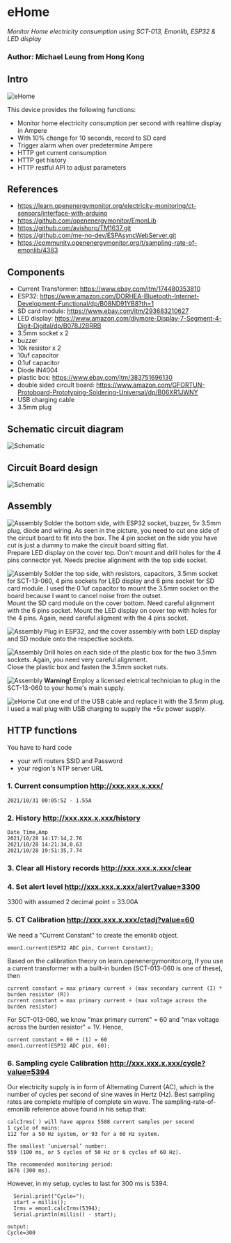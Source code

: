 # eHome
*Monitor Home electricity consumption using SCT-013, Emonlib, ESP32 & LED display*
### Author: Michael Leung from Hong Kong

## Intro
![eHome](/doc/IMG_5466.jpg)

This device provides the following functions:
* Monitor home electricity consumption per second with realtime display in Ampere
* With 10% change for 10 seconds, record to SD card
* Trigger alarm when over predetermine Ampere
* HTTP get current consumption
* HTTP get history
* HTTP restful API to adjust parameters

## References
* https://learn.openenergymonitor.org/electricity-monitoring/ct-sensors/interface-with-arduino
* https://github.com/openenergymonitor/EmonLib
* https://github.com/avishorp/TM1637.git
* https://github.com/me-no-dev/ESPAsyncWebServer.git
* https://community.openenergymonitor.org/t/sampling-rate-of-emonlib/4383

## Components
* Current Transformer: https://www.ebay.com/itm/174480353810
* ESP32: https://www.amazon.com/DORHEA-Bluetooth-Internet-Development-Functional/dp/B08ND91YB8?th=1
* SD card module: https://www.ebay.com/itm/293683210627
* LED display: https://www.amazon.com/diymore-Display-7-Segment-4-Digit-Digital/dp/B078J2BRRB
* 3.5mm socket x 2
* buzzer
* 10k resistor x 2
* 10uf capacitor
* 0.1uf capacitor
* Diode IN4004
* plastic box: https://www.ebay.com/itm/383751696130 
* double sided circult board: https://www.amazon.com/GFORTUN-Protoboard-Prototyping-Soldering-Universal/dp/B06XR1JWNY
* USB charging cable
* 3.5mm plug

## Schematic circuit diagram
![Schematic](/doc/ehome.png)

## Circuit Board design
![Schematic](/doc/ehome_circuit.png)

## Assembly
![Assembly](/doc/IMG_5459.jpg)
Solder the bottom side, with ESP32 socket, buzzer, 5v 3.5mm plug, diode and wiring.
As seen in the picture, you need to cut one side of the circuit board to fit into the box. The 4 pin socket on the side you have cut is just a dummy to make the circuit board sitting flat.<br />
Prepare LED display on the cover top. Don't mount and drill holes for the 4 pins connector yet. Needs precise alignment with the top side socket.

![Assembly](/doc/IMG_5460.jpg)
Solder the top side, with resistors, capacitors, 3.5mm socket for SCT-13-060, 4 pins sockets for LED display and 6 pins socket for SD card module. I used the 0.1uf capacitor to mount the 3.5mm socket on the board because I want to cancel noise from the outset.<br />
Mount the SD card module on the cover bottom. Need careful alignment with the 6 pins socket. Mount the LED display on cover top with holes for the 4 pins. Again, need careful aligment with the 4 pins socket.

![Assembly](/doc/IMG_5462.jpg)
Plug in ESP32, and the cover assembly with both LED display and SD module onto the respective sockets.

![Assembly](/doc/IMG_5463.jpg)
Drill holes on each side of the plastic box for the two 3.5mm sockets. Again, you need very careful alignment. <br />
Close the plastic box and fasten the 3.5mm socket nuts.

![Assembly](/doc/IMG_5471.JPG)
**Warning!** Employ a licensed eletrical technician to plug in the SCT-13-060 to your home's main supply.

![eHome](/doc/IMG_5466.jpg)
Cut one end of the USB cable and replace it with the 3.5mm plug. I used a wall plug with USB charging to supply the +5v power supply.

## HTTP functions
You have to hard code 
* your wifi routers SSID and Password
* your region's NTP server URL

### 1. Current consumption http://xxx.xxx.x.xxx/
```
2021/10/31 00:05:52 - 1.55A
```

### 2. History http://xxx.xxx.x.xxx/history
```
Date_Time,Amp
2021/10/28 14:17:14,2.76
2021/10/28 14:21:34,0.63
2021/10/28 19:51:35,7.74
```
### 3. Clear all History records http://xxx.xxx.x.xxx/clear

### 4. Set alert level http://xxx.xxx.x.xxx/alert?value=3300
3300 with assumed 2 decimal point = 33.00A

### 5. CT Calibration http://xxx.xxx.x.xxx/ctadj?value=60
We need a "Current Constant" to create the emonlib object.
```
emon1.current(ESP32 ADC pin, Current Constant);
```
Based on the calibration theory on learn.openenergymonitor.org, If you use a current transformer with a built-in burden (SCT-013-060 is one of these), then
```
current constant = max primary current ÷ (max secondary current (I) * burden resistor (R))
current constant = max primary current ÷ (max voltage across the burden resistor)
```
For SCT-013-060, we know "max primary current" = 60 and "max voltage across the burden resistor" = 1V. Hence, 
```
current constant = 60 ÷ (1) = 60
emon1.current(ESP32 ADC pin, 60);
```
### 6. Sampling cycle Calibration http://xxx.xxx.x.xxx/cycle?value=5394
Our electricity supply is in form of Alternating Current (AC), which is the number of cycles per second of sine waves in Hertz (Hz). Best sampling rates are complete multiple of complete sin wave. The sampling-rate-of-emonlib reference above found in his setup that:
```
calcIrms( ) will have approx 5588 current samples per second
1 cycle of mains:
112 for a 50 Hz system, or 93 for a 60 Hz system.

The smallest ‘universal’ number:
559 (100 ms, or 5 cycles of 50 Hz or 6 cycles of 60 Hz).

The recommended monitoring period:
1676 (300 ms).
```
However, in my setup, cycles to last for 300 ms is 5394.
```
  Serial.print("Cycle=");
  start = millis();
  Irms = emon1.calcIrms(5394);
  Serial.println(millis() - start);

output:
Cycle=300
```






